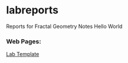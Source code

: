 # labreports
Reports for Fractal Geometry
Notes
Hello World
### Web Pages:
[Lab Template](https://jamshid1336.github.io/labreports/template.html)
